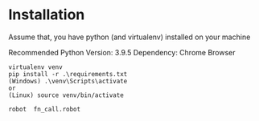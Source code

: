 # Installation 
Assume that, you have python (and virtualenv) installed on your machine 

Recommended Python Version: 3.9.5
Dependency: Chrome Browser 

```
virtualenv venv
pip install -r .\requirements.txt
(Windows) .\venv\Scripts\activate 
or 
(Linux) source venv/bin/activate 

robot  fn_call.robot
```